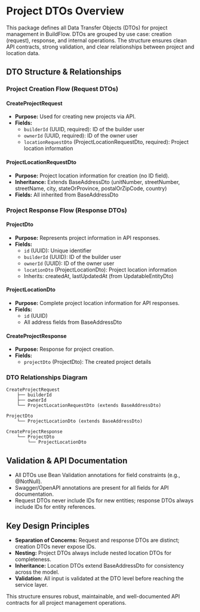 # Project DTOs Overview

This package defines all Data Transfer Objects (DTOs) for project management in BuildFlow. DTOs are grouped by use case: creation (request), response, and internal operations. The structure ensures clean API contracts, strong validation, and clear relationships between project and location data.

## DTO Structure & Relationships

### Project Creation Flow (Request DTOs)

#### CreateProjectRequest
- **Purpose:** Used for creating new projects via API.
- **Fields:**
  - `builderId` (UUID, required): ID of the builder user
  - `ownerId` (UUID, required): ID of the owner user
  - `locationRequestDto` (ProjectLocationRequestDto, required): Project location information

#### ProjectLocationRequestDto
- **Purpose:** Project location information for creation (no ID field).
- **Inheritance:** Extends BaseAddressDto (unitNumber, streetNumber, streetName, city, stateOrProvince, postalOrZipCode, country)
- **Fields:** All inherited from BaseAddressDto

### Project Response Flow (Response DTOs)

#### ProjectDto
- **Purpose:** Represents project information in API responses.
- **Fields:**
  - `id` (UUID): Unique identifier
  - `builderId` (UUID): ID of the builder user
  - `ownerId` (UUID): ID of the owner user
  - `locationDto` (ProjectLocationDto): Project location information
  - Inherits: createdAt, lastUpdatedAt (from UpdatableEntityDto)

#### ProjectLocationDto
- **Purpose:** Complete project location information for API responses.
- **Fields:**
  - `id` (UUID)
  - All address fields from BaseAddressDto

#### CreateProjectResponse
- **Purpose:** Response for project creation.
- **Fields:**
  - `projectDto` (ProjectDto): The created project details

### DTO Relationships Diagram

```
CreateProjectRequest
    ├── builderId
    ├── ownerId
    └── ProjectLocationRequestDto (extends BaseAddressDto)

ProjectDto
    └── ProjectLocationDto (extends BaseAddressDto)

CreateProjectResponse
    └── ProjectDto
        └── ProjectLocationDto
```

## Validation & API Documentation
- All DTOs use Bean Validation annotations for field constraints (e.g., @NotNull).
- Swagger/OpenAPI annotations are present for all fields for API documentation.
- Request DTOs never include IDs for new entities; response DTOs always include IDs for entity references.

## Key Design Principles
- **Separation of Concerns:** Request and response DTOs are distinct; creation DTOs never expose IDs.
- **Nesting:** Project DTOs always include nested location DTOs for completeness.
- **Inheritance:** Location DTOs extend BaseAddressDto for consistency across the model.
- **Validation:** All input is validated at the DTO level before reaching the service layer.

This structure ensures robust, maintainable, and well-documented API contracts for all project management operations.
